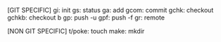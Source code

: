 [GIT SPECIFIC]
gi: init
gs: status
ga: add
gcom: commit
gchk: checkout
gchkb: checkout b
gp: push -u
gpf: push -f
gr: remote

[NON GIT SPECIFIC]
t/poke: touch
make: mkdir
